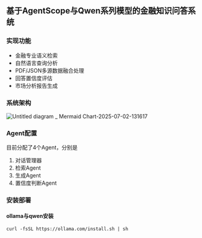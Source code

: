 ## 基于AgentScope与Qwen系列模型的金融知识问答系统
### 实现功能
- 金融专业语义检索
- 自然语言查询分析
- PDF/JSON多源数据融合处理
- 回答置信度评估
- 市场分析报告生成
### 系统架构
![Untitled diagram _ Mermaid Chart-2025-07-02-131617](https://github.com/user-attachments/assets/293fe31c-941a-4036-9d77-3d5de3fcc03b)
### Agent配置
目前分配了4个Agent，分别是
1. 对话管理器
2. 检索Agent
3. 生成Agent
4. 置信度判断Agent

### 安装部署
#### ollama与qwen安装
```shell
curl -fsSL https://ollama.com/install.sh | sh
```

